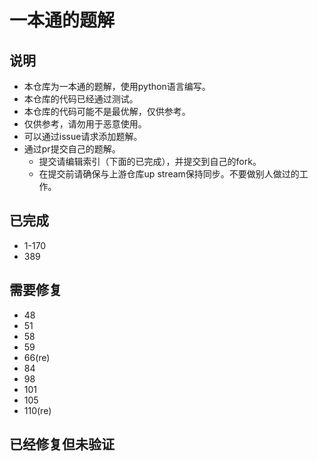 # 一本通的题解

## 说明
- 本仓库为一本通的题解，使用python语言编写。
- 本仓库的代码已经通过测试。
- 本仓库的代码可能不是最优解，仅供参考。
- 仅供参考，请勿用于恶意使用。
- 可以通过issue请求添加题解。
- 通过pr提交自己的题解。
    - 提交请编辑索引（下面的已完成），并提交到自己的fork。
    - 在提交前请确保与上游仓库up stream保持同步。不要做别人做过的工作。


## 已完成
- 1-170
- 389

## 需要修复
- 48
- 51
- 58
- 59
- 66(re)
- 84
- 98
- 101
- 105
- 110(re)

## 已经修复但未验证
